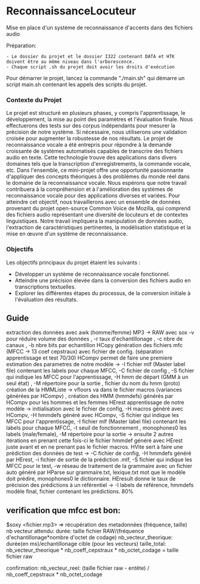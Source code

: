 # ReconnaissanceLocuteur
Mise en place d'un système de reconnaissance d'accents dans des fichiers audio


Préparation:

    - Le dossier du projet et le dossier I322 contenant DATA et HTK doivent être au même niveau dans l'arborescence.
    - Chaque script .sh du projet doit avoir les droits d'exécution


Pour démarrer le projet, lancez la commande "./main.sh" qui démarre un script main.sh contenant les appels des scripts du projet.

### Contexte du Projet
Le projet est structuré en plusieurs phases, y compris l'apprentissage, le développement, la
mise au point des paramètres et l'évaluation finale. Nous effectuerons des tests sur des corpus
indépendants pour mesurer la précision de notre système. Si nécessaire, nous utiliserons une
validation croisée pour augmenter la robustesse de nos résultats.
Le projet de reconnaissance vocale a été entrepris pour répondre à la demande croissante de
systèmes automatisés capables de transcrire des fichiers audio en texte. Cette technologie
trouve des applications dans divers domaines tels que la transcription d'enregistrements, la
commande vocale, etc.
Dans l'ensemble, ce mini-projet offre une opportunité passionnante d'appliquer des concepts
théoriques à des problèmes du monde réel dans le domaine de la reconnaissance vocale. Nous
espérons que notre travail contribuera à la compréhension et à l'amélioration des systèmes de
reconnaissance vocale pour des applications diverses et variées.
Pour atteindre cet objectif, nous travaillerons avec un ensemble de données provenant du projet
open-source Common Voice de Mozilla, qui comprend des fichiers audio représentant une
diversité de locuteurs et de contextes linguistiques. Notre travail impliquera la manipulation de
données audio, l'extraction de caractéristiques pertinentes, la modélisation statistique et la mise
en œuvre d'un système de reconnaissance.
### Objectifs
Les objectifs principaux du projet étaient les suivants :
- Développer un système de reconnaissance vocale fonctionnel.
- Atteindre une précision élevée dans la conversion des fichiers audio en transcriptions
textuelles.
- Explorer les différentes étapes du processus, de la conversion initiale à l'évaluation des
résultats.

## Guide
extraction des données avec awk (homme/femme)
MP3 -> RAW avec sox -v pour réduire volume des données , -r taux d'echantillonage  , -c nbre de canaux , -b nbre bits par echantillon
HCopy génération des fichiers mfc (MFCC -> 13 coef cepstraux) avec fichier de config. (séparation apprentissage et test 70/30)
HCompv permet de faire une premiere estimation des parametres de notre modèle -> -I fichier mlf (Master label file) contenant les labels pour chaque MFCC, -C fichier de config , -S fichier qui indique les MFCC pour l'apprentissage, -H hmm de départ (GMM à un seul état) , -M répertoire pour la sortie , fichier du nom du hmm (proto)
création de la HMMListe -> vfloors va dans le fichier macros (variances générées par HCompv) , création des HMM (hmmdefs) générés par HCompv pour les hommes et les femmes
HErest apprentissage de notre modèle -> initialisation avec le fichier de config, -H macros généré avec HCompv, -H hmmdefs généré avec HCompv, -S fichier qui indique les MFCC pour l'apprentissage, -I fichier mlf (Master label file) contenant les labels pour chaque MFCC, -t seuil de fonctionnement , monophones0 les labels (male/female), -M répertoire pour la sortie
-> ensuite 2 autres itérations en prenant cette fois-ci le fichier hmmdef généré avec HErest juste avant et en ne prenant pas le fichier macros.
HVite sert à faire une prédiction des données de test -> -C fichier de config, -H hmmdefs généré par HErest, -i fichier de sortie de la prédiction .mlf, -S fichier qui indique les MFCC pour le test, -w réseau de traitement de la grammaire avec un fichier auto généré par HParse sur grammaire.txt, lexique.txt mot que le modèle doit prédire, monophones0 le dictionnaire.
HEresult donne le taux de précision des prédictions à un référentiel -> -I labels de référence, hmmdefs modèle final, fichier contenant les prédictions. 80%

## verification que mfcc est bon:

  $soxy <fichier.mp3> => récupération des metadonnées (fréquence, taille)
nb vecteur attendu:
  durée: taille fichier RAW/(fréquence d'echantillonage*nombre d'octet de codage)
  nb_vecteur_theorique: durée(en ms)/echantillonage cible (pour les vecteurs)
  taille_total: nb_vecteur_theorique * nb_coeff_cepstraux * nb_octet_codage = taille fichier raw

confirmation:
  nb_vecteur_reel: (taille fichier raw - entête) / nb_coeff_cepstraux * nb_octet_codage